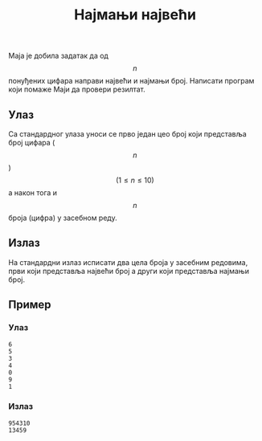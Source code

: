 ﻿---
title: Најмањи највећи
timelimit: 1.0 # u sekundama
memlimit: 64   # u MB
owner:   MalisaRadosavljevic  # vlasnik je onaj ko radi na zadatku
origin:    # može ostati prazno, koristi se kada postoji potreba navodjena izvora
tags: []   # svaki zadatak treba ra je označen tagovima prema dogovorenoj listi tagova
status: IZRADA   # jedan od: "IZRADA", "PREGLED", "KANDIDAT" ili "KOMPLETAN".
status-od:    # datum u formatu YYYY-MM-DD od kada je u navedenom statusu
solutions:
  - name: ex0
    lang: [cpp, cs]
    desc: ""
    tags: []
---

Маја је добила задатак да од $$n$$ понуђених цифара направи највећи и најмањи број. Написати програм који помаже Маји да провери резилтат.

## Улаз

Са стандардног улаза уноси се прво један цео број који представља број цифара ($$n$$) $$(1 \le n \le 10 )$$ а након тога и $$n$$ броја (цифра) у засебном реду.

## Излаз

На стандардни излаз исписати два цела броја у засебним редовима, први који представља највећи број а други који представља најмањи број.

## Пример

### Улаз

~~~
6
5
3
4
0
9
1
~~~

### Излаз

~~~
954310
13459
~~~

